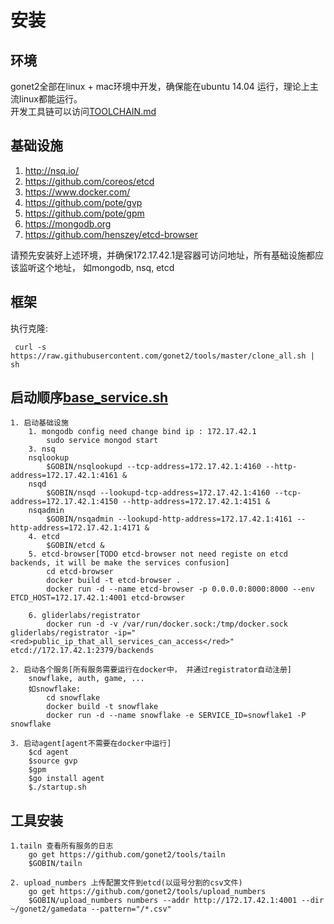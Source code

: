 # 安装
## 环境
gonet2全部在linux + mac环境中开发，确保能在ubuntu 14.04 运行，理论上主流linux都能运行。      
开发工具链可以访问[TOOLCHAIN.md](TOOLCHAIN.md)     

## 基础设施
1. http://nsq.io/        
2. https://github.com/coreos/etcd       
3. https://www.docker.com/    
4. https://github.com/pote/gvp
5. https://github.com/pote/gpm
6. https://mongodb.org
7. https://github.com/henszey/etcd-browser

请预先安装好上述环境，并确保172.17.42.1是容器可访问地址，所有基础设施都应该监听这个地址， 如mongodb, nsq, etcd

## 框架
执行克隆:       

     curl -s https://raw.githubusercontent.com/gonet2/tools/master/clone_all.sh | sh      


## 启动顺序[base_service.sh](base_service.sh)     
	1. 启动基础设施
		1. mongodb config need change bind ip : 172.17.42.1
			sudo service mongod start
		3. nsq
		nsqlookup
			$GOBIN/nsqlookupd --tcp-address=172.17.42.1:4160 --http-address=172.17.42.1:4161 &
		nsqd
			$GOBIN/nsqd --lookupd-tcp-address=172.17.42.1:4160 --tcp-address=172.17.42.1:4150 --http-address=172.17.42.1:4151 &
		nsqadmin
			$GOBIN/nsqadmin --lookupd-http-address=172.17.42.1:4161 --http-address=172.17.42.1:4171 &
		4. etcd
			$GOBIN/etcd &
		5. etcd-browser[TODO etcd-browser not need registe on etcd backends, it will be make the services confusion]
			cd etcd-browser
			docker build -t etcd-browser .
			docker run -d --name etcd-browser -p 0.0.0.0:8000:8000 --env ETCD_HOST=172.17.42.1:4001 etcd-browser
		
		6. gliderlabs/registrator
			docker run -d -v /var/run/docker.sock:/tmp/docker.sock gliderlabs/registrator -ip="<red>public_ip_that_all_services_can_access</red>" etcd://172.17.42.1:2379/backends
		
	2. 启动各个服务[所有服务需要运行在docker中， 并通过registrator自动注册]
		snowflake, auth, game, ...
		如snowflake:
			cd snowflake
			docker build -t snowflake
			docker run -d --name snowflake -e SERVICE_ID=snowflake1 -P snowflake
		
	3. 启动agent[agent不需要在docker中运行]
	    $cd agent
	    $source gvp
	    $gpm
	    $go install agent
	    $./startup.sh

## 工具安装
	1.tailn 查看所有服务的日志
		go get https://github.com/gonet2/tools/tailn
		$GOBIN/tailn
	
	2. upload_numbers 上传配置文件到etcd(以逗号分割的csv文件)
		go get https://github.com/gonet2/tools/upload_numbers
		$GOBIN/upload_numbers numbers --addr http://172.17.42.1:4001 --dir ~/gonet2/gamedata --pattern="/*.csv"
	
